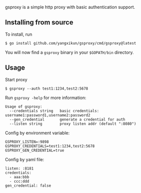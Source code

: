 gsproxy is a simple http proxy with basic authentication support.

Installing from source
----------------------

To install, run

    $ go install github.com/yangxikun/gsproxy/cmd/gsproxy@latest 

You will now find a `gsproxy` binary in your `$GOPATH/bin` directory.

Usage
-----

Start proxy

    $ gsproxy --auth test1:1234,test2:5678

Run `gsproxy -help` for more information:

    Usage of gsproxy:
      --credentials string   basic credentials: username1:password1,username2:password2
      --gen_credential       generate a credential for auth
      --listen string        proxy listen addr (default ":8080")

Config by environment variable:

    GSPROXY_LISTEN=:9898
    GSPROXY_CREDENTIALS=test1:1234,test2:5678
    GSPROXY_GEN_CREDENTIAL=true

Config by yaml file:

    listen: :8181
    credentials:
      - aaa:bbb
      - ccc:ddd
    gen_credential: false